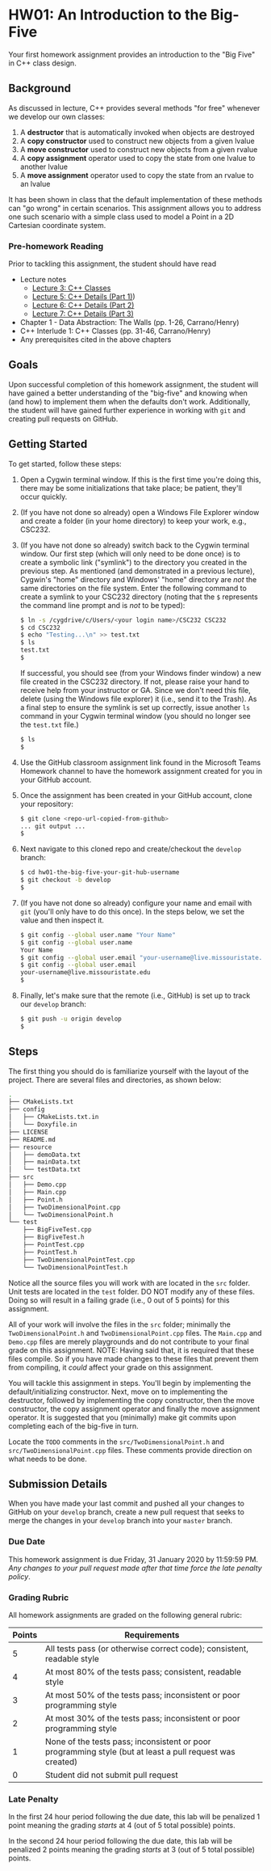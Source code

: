 # HW01: An Introduction to the Big-Five

Your first homework assignment provides an introduction to the "Big Five" in C++ class design.

## Background

As discussed in lecture, C++ provides several methods "for free" whenever we develop our own classes:

1. A **destructor** that is automatically invoked when objects are destroyed
1. A **copy constructor** used to construct new objects from a given lvalue
1. A **move constructor** used to construct new objects from a given rvalue
1. A **copy assignment** operator used to copy the state from one lvalue to another lvalue
1. A **move assignment** operator used to copy the state from an rvalue to an lvalue

It has been shown in class that the default implementation of these methods can "go wrong" in certain scenarios. This assignment allows you to address one such scenario with a simple class used to model a Point in a 2D Cartesian coordinate system.

### Pre-homework Reading

Prior to tackling this assignment, the student should have read

* Lecture notes
  * [Lecture 3: C++ Classes](https://github.com/msu-csc232-sp20/lectures/blob/master/lecs/cpp-classes.md)
  * [Lecture 5: C++ Details (Part 1)](https://github.com/msu-csc232-sp20/lectures/blob/master/lecs/pointers-param-passing.md))
  * [Lecture 6: C++ Details (Part 2)](https://github.com/msu-csc232-sp20/lectures/blob/master/lecs/param-passing-return-passing.md)
  * [Lecture 7: C++ Details (Part 3)](https://github.com/msu-csc232-sp20/lectures/blob/master/lecs/the-big-five.md)
* Chapter 1 - Data Abstraction: The Walls (pp. 1-26, Carrano/Henry)
* C++ Interlude 1: C++ Classes (pp. 31-46, Carrano/Henry)
* Any prerequisites cited in the above chapters

## Goals

Upon successful completion of this homework assignment, the student will have gained a better understanding of the "big-five" and knowing when (and how) to implement them when the defaults don't work. Additionally, the student will have gained further experience in working with `git` and creating pull requests on GitHub.

## Getting Started

To get started, follow these steps:

1. Open a Cygwin terminal window. If this is the first time you're doing this, there may be some initializations that take place; be patient, they'll occur quickly.
1. (If you have not done so already) open a Windows File Explorer window and create a folder (in your home directory) to keep your work, e.g., CSC232.
1. (If you have not done so already) switch back to the Cygwin terminal window. Our first step (which will only need to be done once) is to create a symbolic link ("symlink") to the directory you created in the previous step. As mentioned (and demonstrated in a previous lecture), Cygwin's "home" directory and Windows' "home" directory are *not* the same directories on the file system. Enter the following command to create a symlink to your CSC232 directory (noting that the `$` represents the command line prompt and is *not* to be typed):

    ```bash
    $ ln -s /cygdrive/c/Users/<your login name>/CSC232 CSC232
    $ cd CSC232
    $ echo "Testing...\n" >> test.txt
    $ ls
    test.txt
    $
    ```

    If successful, you should see (from your Windows finder window) a new file created in the CSC232 directory. If not, please raise your hand to receive help from your instructor or GA. Since we don't need this file, delete (using the Windows file explorer) it (i.e., send it to the Trash). As a final step to ensure the symlink is set up correctly, issue another `ls` command in your Cygwin terminal window (you should no longer see the `test.txt` file.)

    ```bash
    $ ls
    $
    ```
1. Use the GitHub classroom assignment link found in the Microsoft Teams Homework channel to have the homework assignment created for you in your GitHub account.
1. Once the assignment has been created in your GitHub account, clone your repository:

    ```bash
    $ git clone <repo-url-copied-from-github>
    ... git output ...
    $
    ```
1. Next navigate to this cloned repo and create/checkout the `develop` branch:

    ```bash
    $ cd hw01-the-big-five-your-git-hub-username
    $ git checkout -b develop
    $
    ```
1. (If you have not done so already) configure your name and email with `git` (you'll only have to do this once). In the steps below, we set the value and then inspect it.

    ```bash
    $ git config --global user.name "Your Name"
    $ git config --global user.name
    Your Name
    $ git config --global user.email "your-username@live.missouristate.edu"
    $ git config --global user.email
    your-username@live.missouristate.edu
    $
    ```
1. Finally, let's make sure that the remote (i.e., GitHub) is set up to track our `develop` branch:

    ```bash
    $ git push -u origin develop
    $
    ```

## Steps

The first thing you should do is familiarize yourself with the layout of the project. There are several files and directories, as shown below:

```bash
.
├── CMakeLists.txt
├── config
│   ├── CMakeLists.txt.in
│   └── Doxyfile.in
├── LICENSE
├── README.md
├── resource
│   ├── demoData.txt
│   ├── mainData.txt
│   └── testData.txt
├── src
│   ├── Demo.cpp
│   ├── Main.cpp
│   ├── Point.h
│   ├── TwoDimensionalPoint.cpp
│   └── TwoDimensionalPoint.h
└── test
    ├── BigFiveTest.cpp
    ├── BigFiveTest.h
    ├── PointTest.cpp
    ├── PointTest.h
    ├── TwoDimensionalPointTest.cpp
    └── TwoDimensionalPointTest.h
```

Notice all the source files you will work with are located in the `src` folder. Unit tests are located in the `test` folder. DO NOT modify any of these files. Doing so will result in a failing grade (i.e., 0 out of 5 points) for this assignment.

All of your work will involve the files in the `src` folder; minimally the `TwoDimensionalPoint.h` and `TwoDimensionalPoint.cpp` files. The `Main.cpp` and `Demo.cpp` files are merely playgrounds and do not contribute to your final grade on this assignment. NOTE: Having said that, it is required that these files compile. So if you have made changes to these files that prevent them from compiling, it _could_ affect your grade on this assignment.

You will tackle this assignment in steps. You'll begin by implementing the default/initializing constructor. Next, move on to implementing the destructor, followed by implementing the copy constructor, then the move constructor, the copy assignment operator and finally the move assignment operator. It is suggested that you (minimally) make git commits upon completing each of the big-five in turn.

Locate the `TODO` comments in the `src/TwoDimensionalPoint.h` and `src/TwoDimensionalPoint.cpp` files. These comments provide direction on what needs to be done.

## Submission Details

When you have made your last commit and pushed all your changes to GitHub on your `develop` branch, create a new pull request that seeks to merge the changes in your `develop` branch into your `master` branch.

### Due Date

This homework assignment is due Friday, 31 January 2020 by 11:59:59 PM. _Any changes to your pull request made after that time force the late penalty policy_.

### Grading Rubric

All homework assignments are graded on the following general rubric:

| Points | Requirements |
|--------|--------------|
| 5      | All tests pass (or otherwise correct code); consistent, readable style|
| 4      | At most 80% of the tests pass; consistent, readable style|
| 3      | At most 50% of the tests pass; inconsistent or poor programming style|
| 2      | At most 30% of the tests pass; inconsistent or poor programming style|
| 1      | None of the tests pass; inconsistent or poor programming style (but at least a pull request was created)|
| 0      | Student did not submit pull request|

### Late Penalty

In the first 24 hour period following the due date, this lab will be penalized 1 point meaning the grading _starts_ at 4 (out of 5 total possible) points.

In the second 24 hour period following the due date, this lab will be penalized 2 points meaning the grading _starts_ at 3 (out of 5 total possible) points.